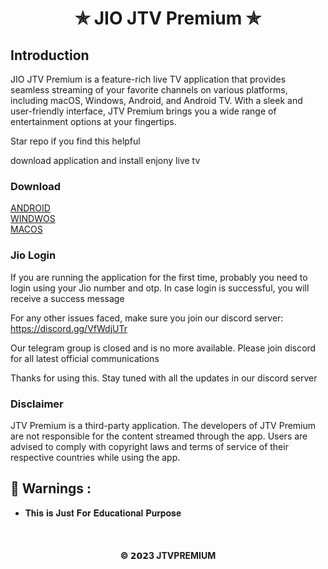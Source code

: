 <h1 align='center'>✯ JIO JTV Premium ✯</h1>

## Introduction
JIO JTV Premium is a feature-rich live TV application that provides seamless streaming of your favorite channels on various platforms, including macOS, Windows, Android, and Android TV. With a sleek and user-friendly interface, JTV Premium brings you a wide range of entertainment options at your fingertips.

Star repo if you find this helpful

download application and install enjony live tv

### Download

[ANDROID](https://github.com/jtvpremium/jio-jtv-premium/blob/master/files/JTV-PREMIUM.apk) <br>
[WINDWOS](WINDOWS-JTV-PREMIUM.zip) <br>
[MACOS](https://github.com/jtvpremium/jio-jtv-premium/blob/master/files/MACOS-JTV-PREMIUM.zip)


### Jio Login
If you are running the application for the first time, probably you need to login using your Jio number and otp. In case login is successful, you will receive a success message

For any other issues faced, make sure you join our discord server: https://discord.gg/VfWdjUTr 

Our telegram group is closed and is no more available. Please join discord for all latest official communications 

Thanks for using this.
Stay tuned with all the updates in our discord server

### Disclaimer
JTV Premium is a third-party application. The developers of JTV Premium are not responsible for the content streamed through the app. Users are advised to comply with copyright laws and terms of service of their respective countries while using the app.

<h2>🚸 Warnings :</h2>

- 𝐓𝐡𝐢𝐬 𝐢𝐬 𝐉𝐮𝐬𝐭 𝐅𝐨𝐫 𝐄𝐝𝐮𝐜𝐚𝐭𝐢𝐨𝐧𝐚𝐥 𝐏𝐮𝐫𝐩𝐨𝐬𝐞

<br>


<h4 align='center'>© 𝟮𝟬𝟮3 JTVPREMIUM</h4>

